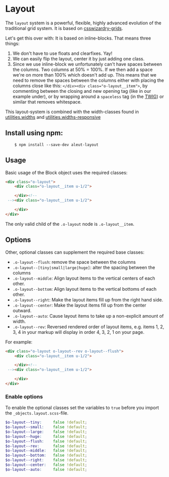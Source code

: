 # Layout

The `layout` system is a powerful, flexible, highly advanced evolution of
the traditional grid system. It is based on
[csswizardry-grids](http://csswizardry.com/csswizardry-grids/).

Let's get this over with: It is based on inline-blocks. That means three things:
1. We don't have to use floats and clearfixes. Yay!
2. We can easily flip the layout, center it by just adding one class.
3. Since we use inline-block we unfortunately can't have spaces between the columns. Two columns at 50% = 100%. If we then add a space we're on more than 100% which doesn't add up. This means that we need to remove the spaces between the columns either with placing the columns close like this: `</div><div class="o-layout__item">`, by commenting between the closing and new opening tag (like in our example under), or by wrapping around a `spaceless` tag (in the [TWIG](http://twig.sensiolabs.org/)) or similar that removes whitespace.

This layout-system is combined with the width-classes found in [utilities.widths](https://github.com/aleutcss/utilities.widths) and [utilities.widths-responsive](https://github.com/aleutcss/utilities.widths-responsive)


## Install using npm:

```shell
    $ npm install --save-dev aleut-layout
```

## Usage

Basic usage of the Block object uses the required classes:

```html
<div class="o-layout">
	<div class="o-layout__item u-1/2">

	</div><!--
 --><div class="o-layout__item u-1/2">

    </div>
</div>
```

The only valid child of the `.o-layout` node is `.o-layout__item`.

## Options

Other, optional classes can supplement the required base classes:

* `.o-layout--flush`: remove the space between the columns
* `.o-layout--[tiny|small|large|huge]`: alter the spacing between the columns
* `.o-layout--middle`: Align layout items to the vertical centers of each other.
* `.o-layout--bottom`: Align layout items to the vertical bottoms of each other.
* `.o-layout--right`: Make the layout items fill up from the right hand side.
* `.o-layout--center`: Make the layout items fill up from the center outward.
* `.o-layout--auto`: Cause layout items to take up a non-explicit amount of width.
* `.o-layout--rev`: Reversed rendered order of layout items, e.g. items 1, 2, 3, 4 in your markup will display in order 4, 3, 2, 1 on your page.

For example:

```html
<div class="o-layout o-layout--rev o-layout--flush">
	<div class="o-layout__item u-1/2">

	</div><!--
 --><div class="o-layout__item u-1/2">

    </div>
</div>
```

### Enable options
To enable the optional classes set the variables to `true` before you import
the `_objects.layout.scss`-file.

```scss
$o-layout--tiny:     false !default;
$o-layout--small:    false !default;
$o-layout--large:    false !default;
$o-layout--huge:     false !default;
$o-layout--flush:    false !default;
$o-layout--rev:      false !default;
$o-layout--middle:   false !default;
$o-layout--bottom:   false !default;
$o-layout--right:    false !default;
$o-layout--center:   false !default;
$o-layout--auto:     false !default;
```
